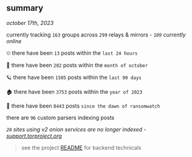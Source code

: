 
## summary
_october 17th, 2023_

currently tracking `163` groups across `299` relays & mirrors - _`109` currently online_

⏲ there have been `13` posts within the `last 24 hours`

🦈 there have been `202` posts within the `month of october`

🪐 there have been `1505` posts within the `last 90 days`

🏚 there have been `3753` posts within the `year of 2023`

🦕 there have been `8443` posts `since the dawn of ransomwatch`

there are `96` custom parsers indexing posts

_`20` sites using v2 onion services are no longer indexed - [support.torproject.org](https://support.torproject.org/onionservices/v2-deprecation/)_

> see the project [README](https://github.com/joshhighet/ransomwatch#ransomwatch--) for backend technicals
